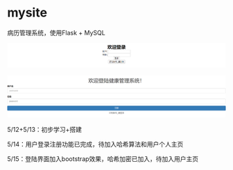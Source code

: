 # mysite

病历管理系统，使用Flask + MySQL

![登陆页面](images/登陆页面.png)

![注册页面](images/注册页面.png)

5/12+5/13：初步学习+搭建

5/14：用户登录注册功能已完成，待加入哈希算法和用户个人主页

5/15：登陆界面加入bootstrap效果，哈希加密已加入，待加入用户主页